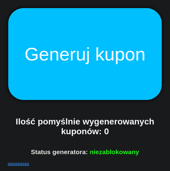<!DOCTYPE HTML>
<html>
<head>
<meta charset="UTF-8>
</head>
<body>
<dib
<html data-darkreader-mode="dynamic" data-darkreader-scheme="dark"><head><meta http-equiv="Content-Type" content="text/html; charset=UTF-8"><style class="darkreader darkreader--fallback" media="screen"></style><style class="darkreader darkreader--text" media="screen"></style><style class="darkreader darkreader--invert" media="screen">.jfk-bubble.gtx-bubble, .captcheck_answer_label > input + img, span#closed_text > img[src^="https://www.gstatic.com/images/branding/googlelogo"], span[data-href^="https://www.hcaptcha.com/"] > #icon, #bit-notification-bar-iframe, ::-webkit-calendar-picker-indicator {
    filter: invert(100%) hue-rotate(180deg) contrast(90%) !important;
}</style><style class="darkreader darkreader--inline" media="screen">[data-darkreader-inline-bgcolor] {
  background-color: var(--darkreader-inline-bgcolor) !important;
}
[data-darkreader-inline-bgimage] {
  background-image: var(--darkreader-inline-bgimage) !important;
}
[data-darkreader-inline-border] {
  border-color: var(--darkreader-inline-border) !important;
}
[data-darkreader-inline-border-bottom] {
  border-bottom-color: var(--darkreader-inline-border-bottom) !important;
}
[data-darkreader-inline-border-left] {
  border-left-color: var(--darkreader-inline-border-left) !important;
}
[data-darkreader-inline-border-right] {
  border-right-color: var(--darkreader-inline-border-right) !important;
}
[data-darkreader-inline-border-top] {
  border-top-color: var(--darkreader-inline-border-top) !important;
}
[data-darkreader-inline-boxshadow] {
  box-shadow: var(--darkreader-inline-boxshadow) !important;
}
[data-darkreader-inline-color] {
  color: var(--darkreader-inline-color) !important;
}
[data-darkreader-inline-fill] {
  fill: var(--darkreader-inline-fill) !important;
}
[data-darkreader-inline-stroke] {
  stroke: var(--darkreader-inline-stroke) !important;
}
[data-darkreader-inline-outline] {
  outline-color: var(--darkreader-inline-outline) !important;
}
[data-darkreader-inline-stopcolor] {
  stop-color: var(--darkreader-inline-stopcolor) !important;
}</style><style class="darkreader darkreader--variables" media="screen">:root {
   --darkreader-neutral-background: #131516;
   --darkreader-neutral-text: #d8d4cf;
   --darkreader-selection-background: #004daa;
   --darkreader-selection-text: #e8e6e3;
}</style><style class="darkreader darkreader--root-vars" media="screen"></style><style class="darkreader darkreader--user-agent" media="screen">html {
    background-color: #181a1b !important;
}
html {
    color-scheme: dark !important;
}
html, body, input, textarea, select, button {
    background-color: #181a1b;
}
html, body, input, textarea, select, button {
    border-color: #736b5e;
    color: #e8e6e3;
}
a {
    color: #3391ff;
}
table {
    border-color: #545b5e;
}
::placeholder {
    color: #b2aba1;
}
input:-webkit-autofill,
textarea:-webkit-autofill,
select:-webkit-autofill {
    background-color: #404400 !important;
    color: #e8e6e3 !important;
}
::-webkit-scrollbar {
    background-color: #202324;
    color: #aba499;
}
::-webkit-scrollbar-thumb {
    background-color: #454a4d;
}
::-webkit-scrollbar-thumb:hover {
    background-color: #575e62;
}
::-webkit-scrollbar-thumb:active {
    background-color: #484e51;
}
::-webkit-scrollbar-corner {
    background-color: #181a1b;
}
::selection {
    background-color: #004daa !important;
    color: #e8e6e3 !important;
}
::-moz-selection {
    background-color: #004daa !important;
    color: #e8e6e3 !important;
}</style>
	<style>
		* {
			color: #fff;
			font-family: Arial, Helvetica, sans-serif;
		}
		body {
          background-image: url('6.jpg');
          background-repeat: no-repeat;
          background-attachment: fixed;
          background-size: 100% 100%;
        }
		.button {
			margin-top: 100px;
  			background-color: #00bfff; /* Green */
  			border: none;
			border-radius: 50px;
 			color: white;
  			padding: 15px 32px;
  			text-align: center;
  			text-decoration: none;
  			display: inline-block;
  			font-size: 60px;
			height:300px;
			width:500px;
			box-shadow: 0 0 12px 0 #000;
		}
		.input {
			height:300px;
			width:500px;

}
	</style><style class="darkreader darkreader--sync" media="screen"></style>
<meta name="darkreader" content="3d00d1619d70418b86ef82fb432c2f21"><style class="darkreader darkreader--override" media="screen">.vimvixen-hint {
    background-color: #7b5300 !important;
    border-color: #d8b013 !important;
    color: #f3e8c8 !important;
}
::placeholder {
    opacity: 0.5 !important;
}
#edge-translate-panel-body,
.MuiTypography-body1 {
    color: var(--darkreader-neutral-text) !important;
}
gr-main-header {
    background-color: #0f3a48 !important;
}
.tou-z65h9k,
.tou-mignzq,
.tou-1b6i2ox,
.tou-lnqlqk {
    background-color: var(--darkreader-neutral-background) !important;
}
.tou-75mvi {
    background-color: #032029 !important;
}
.tou-ta9e87,
.tou-1w3fhi0,
.tou-1b8t2us,
.tou-py7lfi,
.tou-1lpmd9d,
.tou-1frrtv8,
.tou-17ezmgn {
    background-color: #0a0a0a !important;
}
.tou-uknfeu {
    background-color: #231603 !important;
}
.tou-6i3zyv {
    background-color: #19576c !important;
}
embed[type="application/pdf"][src="about:blank"] { filter: invert(100%) contrast(90%); }</style></head>

<body cz-shortcut-listen="true">
	<div id="container" style="display:visible"><center>
		<button id="generate_coupon" class="button">
			Generuj kupon
		</button></center>
		<br>
		<center><h1><span style="color: white; --darkreader-inline-color:#e8e6e3;" data-darkreader-inline-color=""><div id="success_coupon_count">
			Ilość pomyślnie wygenerowanych kuponów: <span>0</span>
		</div></span></h1><h1></h1></center>
		<div id="status"><center><h2><span style="color: white; --darkreader-inline-color:#e8e6e3;" data-darkreader-inline-color="">
			Status generatora: </span><span style="color: lime; --darkreader-inline-color:#1aff1a;" data-darkreader-inline-color="">niezablokowany</span></h2></center>
		</div>
	</div>
<a href="https://topgunix.github.io/gigamaczek/index.md">aaaaaaaaa</a>
	<script>

	const btn = document.getElementById('generate_coupon');
	btn.addEventListener('click', function onClick() {
	btn.style.backgroundColor = '#f00';
	btn.style.color = 'white';
	document.getElementById("generate_coupon").disabled = true;
	setTimeout(function(){
    btn.style.backgroundColor = '#00bfff';
    btn.style.color = 'white';
    document.getElementById("generate_coupon").disabled = false;
  }, 60000);
});

function data_handler(ev) {
  const button = document.getElementById('generate_coupon');
  const count = document.querySelector('#success_coupon_count > span');
  const status = document.querySelector('#status > span');
  if (!ev.success) {
    status.style.color = "red";
    status.innerText = "zablokowany";
    return button.setAttribute("disabled", "");
  };
  const iCount = parseInt(count.innerText) + 1;
  count.innerText = iCount;
  return cooldown_button(button, 30);
};

function click_handler() {
  const request = window.bridge.message("offerActivation");
  request.send({
    loyaltyId: 2400,
    autoActivate: false,
    rewardId: 97983
  });
  request.on("data", data_handler)
};

function showPage(bridge) {
  window.bridge = bridge;
  document.getElementById("container").style.display = "block";
  document.getElementById('generate_coupon').addEventListener("click", click_handler);
};

document.addEventListener('mcdBridgeReady', () => {
  const { bridge } = window.mcd;
  return showPage(bridge);
});</script>



</body></html>

